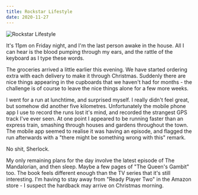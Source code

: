 ```yaml
---
title: Rockstar Lifestyle
date: 2020-11-27
---
```


![Rockstar Lifestyle](https://source.unsplash.com/qTpc0Vj4YoE/1600x900)

It's 11pm on Friday night, and I'm the last person awake in the house. All I can hear is the blood pumping through my ears, and the rattle of the keyboard as I type these words.

The groceries arrived a little earlier this evening. We have started ordering extra with each delivery to make it through Christmas. Suddenly there are nice things appearing in the cupboards that we haven't had for months - the challenge is of course to leave the nice things alone for a few more weeks.

I went for a run at lunchtime, and surprised myself. I really didn't feel great, but somehow did another five kilometres. Unfortunately the mobile phone app I use to record the runs lost it's mind, and recorded the strangest GPS track I've ever seen. At one point I appeared to be running faster than an express train, smashing through houses and gardens throughout the town. The mobile app seemed to realise it was having an episode, and flagged the run afterwards with a "there might be something wrong with this" remark.

No shit, Sherlock.

My only remaining plans for the day involve the latest episode of The Mandalorian, and then sleep. Maybe a few pages of "The Queen's Gambit" too. The book feels different enough than the TV series that it's still interesting. I'm having to stay away from "Ready Player Two" in the Amazon store - I suspect the hardback may arrive on Christmas morning.
